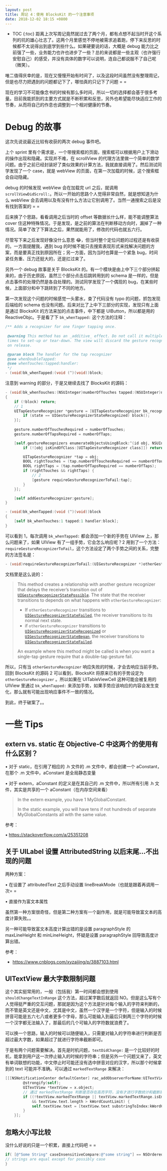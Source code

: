 ```yaml
---
layout: post
title: 周记 4：使用 BlocksKit 的一个注意事项
date: 2018-12-02 18:15 +0800
---
```


* TOC
{:toc}
距离上次写周记竟然就过去了两个月，都有点想不起当时开这个系列的坑的雄心壮志了。这两个月里感觉不停地被需求追着跑，停下来反思的时候都不太说得出到底学到些什么。如果硬要说的话，大概是 debug 能力比之前强了一些，业务能力也许也进步了一些？总的来说都是一些主观（也许强行安慰自己）的感受，并没有具体的数字可以说明，连自己都说服不了自己呢（微笑）。

唯二值得庆幸的是，现在又慢慢开始有时间了，以及这段时间虽然没有整理周记，但是也尽力把遇到的问题都记下了，哪怕真的只记下了问题 = =

现在的学习不可能像念书的时候有那么多时间，所以一切的选择都会基于很多考量。目前我能抓到的主要方式就是不断积累和反思，另外也希望能尽快适应工作的节奏，从而将自己的作息也调整到一个相对健康的节奏。

# Debug 的故事

这次先说说最近比较有收获的两次 debug 事件吧。

上个 sprint 里有个需求是，一个带搜索框的页面，搜索框可以根据用户上下滑动的操作出现和隐藏。实现并不难，在 scrollView 的代理方法里做一个简单的数学问题。由于之前已经封装好了类似效果的计算方法，我就直接调用了。然后测试同学发现了一个 case，就是 webView 的页面，在第一次加载的时候，这个搜索框会自动隐藏。

debug 的时候发现 webView 会在加载完 url 之后，就调用 `scrollViewDidScroll:`。所以一开始的思路个人觉得非常自然，就是想知道为什么 webView 会去调用以及有没有什么方法让它别调用了。当然一通搜索之后是没有找到答案的 = = 

后来换了个思路，看看调用之后当时的 offset 等数据长什么样，能不能调整算法 cover 住这种特殊情况。于是发现，是之前的算法在判断移动方向时，漏掉了一种情况。简单了改了下算法之后，果然就能用了，修改的代码也就五六行。

尽管写下来之后发现好像没什么意思 😂，但当时整个定位问题的过程还是有收获的。一方面提醒我，遇到 bug 的时候不能只去搜索表现形式来找解决问题的方案，而是要真正找到原因所在；另一方面，因为当时也算是一个紧急 bug，时间紧任务重、压力还挺大的，还是扛过来了。

另外一个 debug 故事是关于 BlocksKit 的。有一个模块是由上中下三个部分拼起来的，由于历史原因，虽然三个部分点击后跳转用到的 schema 是一样的，但是点击事件的处理仍然是各自处理的。测试同学发现了一个偶现的 bug，在某些时候，上面部分和中下跳转到了不同的地方。

第一次发现这个问题的时候感觉一头雾水，查了代码没有 typo 的问题，抓包发现后端给的 schema 也没有问题。后来对比了上中下三部分的实现，发现只有上面是通过 BlocksKit 的方法来加的点击事件，中下都是 UIButton，所以都是用的 ReactiveObjc。于是看了下 `bk_whenTapped:` 这个方法的注释：

```objective-c
/** Adds a recognizer for one finger tapping once.
 
 @warning This method has an _additive_ effect. Do not call it multiple
 times to set-up or tear-down. The view will discard the gesture recognizer
 on release.

 @param block The handler for the tap recognizer
 @see whenDoubleTapped:
 @see whenTouches:tapped:handler:
 */
- (void)bk_whenTapped:(void (^)(void))block;
```

注意到 warning 的部分，于是又继续去找了 BlocksKit 的源码：

```objective-c
- (void)bk_whenTouches:(NSUInteger)numberOfTouches tapped:(NSUInteger)numberOfTaps handler:(void (^)(void))block
{
	if (!block) return;
    // 1
	UITapGestureRecognizer *gesture = [UITapGestureRecognizer bk_recognizerWithHandler:^(UIGestureRecognizer *sender, UIGestureRecognizerState state, CGPoint location) {
		if (state == UIGestureRecognizerStateRecognized) block();
	}];
	
	gesture.numberOfTouchesRequired = numberOfTouches;
	gesture.numberOfTapsRequired = numberOfTaps;

	[self.gestureRecognizers enumerateObjectsUsingBlock:^(id obj, NSUInteger idx, BOOL *stop) {
		if (![obj isKindOfClass:[UITapGestureRecognizer class]]) return;

		UITapGestureRecognizer *tap = obj;
		BOOL rightTouches = (tap.numberOfTouchesRequired == numberOfTouches);
		BOOL rightTaps = (tap.numberOfTapsRequired == numberOfTaps);
		if (rightTouches && rightTaps) {
            // 2
			[gesture requireGestureRecognizerToFail:tap];
		}
	}];

	[self addGestureRecognizer:gesture];
}

- (void)bk_whenTapped:(void (^)(void))block
{
	[self bk_whenTouches:1 tapped:1 handler:block];
}
```

可以看到 1，每次调用 `bk_whenTapped:` 都会添加一个新的手势在 UIView 上，那么问题来了，如果 UIView 有了一组手势，它会怎么响应呢？2 用到了一个方法：`requireGestureRecognizerToFail`，这个方法设定了两个手势之间的关系，完整的方法签名是：

```objective-c
- (void)requireGestureRecognizerToFail:(UIGestureRecognizer *)otherGestureRecognizer;
```

文档里是这么说的：

> This method creates a relationship with another gesture recognizer that delays the receiver’s transition out of [`UIGestureRecognizerStatePossible`](https://developer.apple.com/documentation/uikit/uigesturerecognizerstate/uigesturerecognizerstatepossible?language=objc). The state that the receiver transitions to depends on what happens with `otherGestureRecognizer`: 
>
> - If `otherGestureRecognizer` transitions to [`UIGestureRecognizerStateFailed`](https://developer.apple.com/documentation/uikit/uigesturerecognizerstate/uigesturerecognizerstatefailed?language=objc), the receiver transitions to its normal next state.
> - if `otherGestureRecognizer` transitions to [`UIGestureRecognizerStateRecognized`](https://developer.apple.com/documentation/uikit/uigesturerecognizerstate/uigesturerecognizerstaterecognized?language=objc) or [`UIGestureRecognizerStateBegan`](https://developer.apple.com/documentation/uikit/uigesturerecognizerstate/uigesturerecognizerstatebegan?language=objc), the receiver transitions to [`UIGestureRecognizerStateFailed`](https://developer.apple.com/documentation/uikit/uigesturerecognizerstate/uigesturerecognizerstatefailed?language=objc).
>
> An example where this method might be called is when you want a single-tap gesture require that a double-tap gesture fail.

所以，只有当 `otherGestureRecognizer` 响应失败的时候，才会去响应当前手势。回到 BlocksKit 的源码 2 可以看到，BlocksKit 将原来已有的手势设定为 `otherGestureRecognizer` 。所以如果在 UITableViewCell 这种可能会被复用的 UIView 里通过 `bk_whenTapped:` 来添加手势，如果手势应该响应的内容会发生变化，那么就有可能出现响应事件不一致的情况。

到此，终于破案了。。

# 一些 Tips

## extern vs. static 在 Objective-C 中这两个的使用有什么区别？

• 对于 static，在引用了相应的 .h 文件的 .m 文件中，都会创建一个 aConstant，在那个 .m 文件中，aConstant 是全局静态变量

• 对于 extern，aConstant 的定义是在其自己的 .m 文件中，所以所有引用 .h 文件，其实是共享的一个 aConstant（在内存空间来看）

>  In the extern  example, you have 1 MyGlobalConstant. 
>
> In the static  example, you will have tens if not hundreds of separate MyGlobalConstants all with the same value.

参考：

• https://stackoverflow.com/a/25351208

## 关于 UILabel 设置 AttributedString 以后末尾...不出现的问题

两种方案：

• 在设置了 attributedText 之后手动设置 lineBreakMode（也就是跟着再调用一次= =

• 直接作为富文本属性

虽然第一种方案很奇怪，但是第二种方案有一个副作用，就是可能导致富文本的高度计算失败。。

另一种可能导致富文本高度计算出错的是设置 paragraphStyle 的 maxLineHeight 和 minLineHeight，怀疑是设置 paragraphStyle 回导致高度计算出错。

参考：

- https://www.cnblogs.com/xyzaijing/p/3887103.html

## UITextView 最大字数限制问题

这个其实挺常用的，一般（包括我）第一时间都会想到使用 `shouldChangeTextInRange` 这个方法，超过某字数后就返回 NO。但是这么写有个人觉得挺严重的交互问题，那就是因为这个方法是针对每个输入的字符来判断的，而不管是英文还是中文，尤其是中文，虽然一个汉字是一个字符，但是输入的时候拼音可能是五六七八或者更多个字母，那么可能输入到最后只剩两三个字符的时候一个汉字都无法输入了，那最后的几个可输入的字符数就浪费了。

可以换一个思路，输入的时候可以随便输入，只需要对输入的字符串进行判断是否超过最大字数，如果超过了就进行字符串截断即可。

于是有两个问题需要解决。首先是时机问题，`textDidChange:` 是一个比较好的时机，能拿到用户这一次停止输入的时候的字符串；但是另外一个问题又来了，英文有单词联想的功能，中文停止时可能还没有选中拼音对应的汉字，所以那个时候拿到的 text 可能并不准确。可以通过 `markedTextRange` 来解决：

```objective-c
[[[NSNotificationCenter defaultCenter] rac_addObserverForName:UITextViewTextDidChangeNotification object:nil] subscribeNext:^(NSNotification * _Nullable x) {
        @strongify(self);
        UITextView *textView = x.object;
        // 通过 markedTextRange 判断是否存在高亮字符，没有才进行字数统计和截断操作
        if ((!textView.markedTextRange || textView.markedTextRange.isEmpty)
            && textView.text.length > kWordCountLimit) {
            self.textView.text = [textView.text substringToIndex:kWordCountLimit];
        }
    }];
```

## 忽略大小写比较

没什么好说的只是一个积累，直接上代码吧 = =

```objective-c
if( [@"Some String" caseInsensitiveCompare:@"some string"] == NSOrderedSame ) {
// strings are equal except for possibly case
}
```

